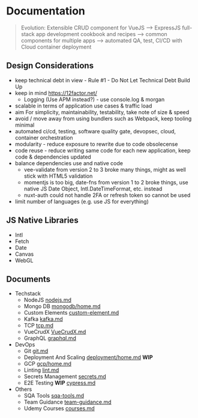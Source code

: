 # Documentation

> Evolution: Extensible CRUD component for VueJS --> ExpressJS full-stack app development cookbook and recipes --> common components for multiple apps --> automated QA, test, CI/CD with Cloud container deployment

## Design Considerations

- keep technical debt in view - Rule #1 - Do Not Let Technical Debt Build Up
- keep in mind https://12factor.net/
  - Logging (Use APM instead?) - use console.log & morgan
- scalable in terms of application use cases & traffic load
- aim For simplicity, maintainability, testability, take note of size & speed
- avoid / move away from using bundlers such as Webpack, keep tooling minimal
- automated ci/cd, testing, software quality gate, devopsec, cloud, container orchestration
- modularity - reduce exposure to rewrite due to code obsolecense
- code reuse - reduce writing same code for each new application, keep code & dependencies updated
- balance dependencies use and native code
  - vee-validate from version 2 to 3 broke many things, might as well stick with HTML5 validation
  - momentjs is too big, date-fns from version 1 to 2 broke things, use native JS Date Object, Intl.DateTimeFormat, etc. instead
  - nuxt-auth could not handle 2FA or refresh token so cannot be used
- limit number of languages (e.g. use JS for everything)

## JS Native Libraries
- Intl
- Fetch
- Date
- Canvas
- WebGL

## Documents

- Techstack
  - NodeJS [nodejs.md](nodejs.md)
  - Mongo DB [mongodb/home.md](mongodb/home.md)
  - Custom Elements [custom-element.md](custom-element.md)
  - Kafka [kafka.md](kafka.md)
  - TCP [tcp.md](tcp.md)
  - VueCrudX [VueCrudX.md](VueCrudX.md)
  - GraphQL [graphql.md](graphql.md)
- DevOps
  - Git [git.md](git.md)
  - Deployment And Scaling [deployment/home.md](deployment/home.md) **WIP**
  - GCP [gcp/home.md](gcp/home.md)
  - Linting [lint.md](lint.md)
  - Secrets Management [secrets.md](secrets.md)
  - E2E Testing **WIP** [cypress.md](cypress.md)
- Others
  - SQA Tools [sqa-tools.md](sqa-tools.md)
  - Team Guidance [team-guidance.md](team-guidance.md)
  - Udemy Courses [courses.md](courses.md)



